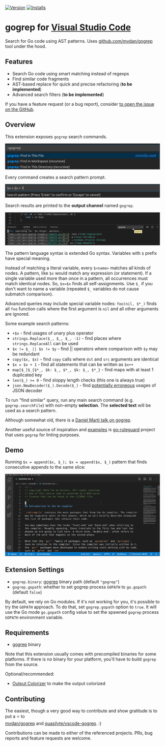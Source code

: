 [![Version](https://vsmarketplacebadge.apphb.com/version-short/quasilyte.gogrep.svg)](https://marketplace.visualstudio.com/items?itemName=quasilyte.gogrep)
[![Installs](https://vsmarketplacebadge.apphb.com/downloads-short/quasilyte.gogrep.svg)](https://marketplace.visualstudio.com/items?itemName=quasilyte.gogrep)

# gogrep for [Visual Studio Code](https://code.visualstudio.com/)

Search for Go code using AST patterns. Uses [github.com/mvdan/gogrep](https://github.com/mvdan/gogrep) tool under the hood.

## Features

* Search Go code using smart matching instead of regexps
* Find similar code fragments
* AST-based replace for quick and precise refactoring (**to be implemented**)
* Advanced search filters (**to be implemented**)

If you have a feature request (or a bug report), consider [to open the issue on the GitHub](https://github.com/quasilyte/vscode-gogrep/issues/new).

## Overview

This extension exposes `gogrep` search commands.

![](/docs/commands.jpg "Ctrl+Shift+P gogrep")

Every command creates a search pattern prompt.

![](/docs/pattern.jpg "search pattern prompt")
  
Search results are printed to the **output channel** named `gogrep`.

![](/docs/output.jpg "gogrep output channel")

The pattern language syntax is extended Go syntax. Variables with `$` prefix have special meaning.

Instead of matching a literal variable, every `$<name>` matches all kinds of nodes. A pattern, like `$x` would match any expression (or statement). If a single variable used more than once in a pattern, all occurrences must match identical nodes. So, `$x=$x` finds all self-assignments. Use `$_` if you don't want to name a variable (repeated `$_` variables do not cause submatch comparison).

Advanced queries may include special variable nodes: `foo(nil, $*_)` finds all `foo` function calls where the first argument is `nil` and all other arguments are ignored.

Some example search patterns:

* `+$x` - find usages of unary plus operator
* `strings.Replace($_, $_, $_, -1)` - find places where `strings.ReplaceAll` can be used
* `$x != $_ || $x != $y` - find || operators where comparison with `$y` may be redundant
* `copy($x, $x)` - find `copy` calls where `dst` and `src` arguments are identical
* `$x = $x + 1` - find all statements that can be written as `$x++`
* `map[$_]$_{$*_, $k: $_, $*_, $k: $_, $*_}` - find maps with at least 1 duplicated key
* `len($_) >= 0` - find sloppy length checks (this one is always true)
* `json.NewDecoder($_).Decode($_)` - find [potentially erroneous](http://golang.org/issue/36225) usages of JSON decoder

To run "find similar" query, run any main search command (e.g. `gogrep.searchFile`) with non-empty **selection**. The **selected text** will be used as a search pattern.

Although somewhat old, there is a [Daniel Martí talk on gogrep](https://talks.godoc.org/github.com/mvdan/talks/2018/gogrep.slide).

Another useful source of inspiration and [examples](https://github.com/quasilyte/go-ruleguard/blob/master/rules.go) is [go-ruleguard](https://github.com/quasilyte/go-ruleguard) project that uses `gogrep` for linting purposes.

## Demo

Running `$x = append($x, $_); $x = append($x, $_)` pattern that finds consecutive appends to the same slice:

![](/docs/demo.gif)

## Extension Settings

* `gogrep.binary`: [gogrep](https://github.com/mvdan/gogrep) binary path (default `"gogrep"`)
* `gogrep.gopath`: whether to set gogrep process `GOPATH` to `go.gopath` (default `false`)

By default, we rely on Go modules. If it's not working for you, it's possible to try the `GOPATH` approach. To do that, set `gogrep.gopath` option to `true`. It will use the Go mode `go.gopath` config value to set the spawned `gogrep` process `GOPATH` environment variable.

## Requirements

* [gogrep](https://github.com/mvdan/gogrep) binary

Note that this extension usually comes with precompiled binaries for some platforms. If there is no binary for your platform, you'll have to build `gogrep` from the source.

Optional/recommended:
* [Output Colorizer](https://marketplace.visualstudio.com/items?itemName=IBM.output-colorizer) to make the output colorized

## Contributing

The easiest, though a very good way to contribute and show gratitude is to put a ⭐️ to<br>
[mvdan/gogrep](https://github.com/mvdan/gogrep) and [quasilyte/vscode-gogrep](https://github.com/quasilyte/vscode-gogrep). :)

Contributions can be made to either of the referenced projects. PRs, bug reports and feature requests are welcome.
